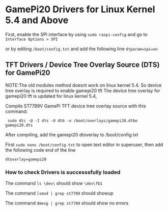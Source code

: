 # GamePi20 Drivers for Linux Kernel 5.4 and Above

First, enable the SPI interface by using `sudo raspi-config` and go to `Interface Options > SPI`

or by editing `/boot/config.txt` and add the following line `dtparam=spi=on`



## TFT Drivers / Device Tree Overlay Source (DTS) for GamePi20
 
NOTE:The old modules method doesnt work on linux kernel 5.4. So device tree overlay is required to enable gamepi20 tft
The device tree overlay for gamepi20 tft is updated for linux kernel 5.4, 

Compile ST7789V GamePi TFT device tree overlay source with this command:
```
 sudo dtc -@ -I dts -O dtb -o /boot/overlays/gamepi20.dtbo gamepi20.dts
```

After compiling, add the gamepi20 dtoverlay to /boot/config.txt 

First `sudo nano /boot/config.txt` to open text editor in superuser, then add the following code end of the line

```
dtoverlay=gamepi20
```
### How to check Drivers is successsfully loaded

The command `ls \dev\` should show `\dev\fb1`

The command  `lsmod | grep st7789` should showup

The command `dmesg | grep st7789` should show no errors
